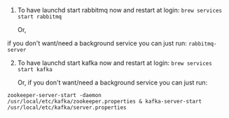 1. To have launchd start rabbitmq now and restart at login:
  `brew services start rabbitmq`
    
    Or, 

if you don't want/need a background service you can just run:
  `rabbitmq-server`

2. To have launchd start kafka now and restart at login:
        `brew services start kafka`
        
      Or, if you don't want/need a background service you can just run:
    
`zookeeper-server-start -daemon /usr/local/etc/kafka/zookeeper.properties & kafka-server-start /usr/local/etc/kafka/server.properties`